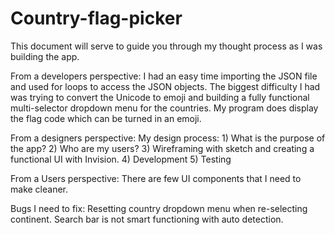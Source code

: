 # Country-flag-picker
This document will serve to guide you through my thought process as I was building the app. 
 
From a developers perspective: I had an easy time importing the JSON file and used for loops to access the JSON objects. The biggest difficulty I had was trying to convert the Unicode to emoji and building a fully functional multi-selector dropdown menu for the countries. My program does display the flag code which can be turned in an emoji.  
 
From a designers perspective: My design process:  1) What is the purpose of the app?  2) Who are my users?  3) Wireframing with sketch and creating a functional UI with Invision.  4) Development  5) Testing 
 
From a Users perspective:  There are few UI components that I need to make cleaner. 
 
Bugs I need to fix: Resetting country dropdown menu when re-selecting continent. Search bar is not smart functioning with auto detection.
